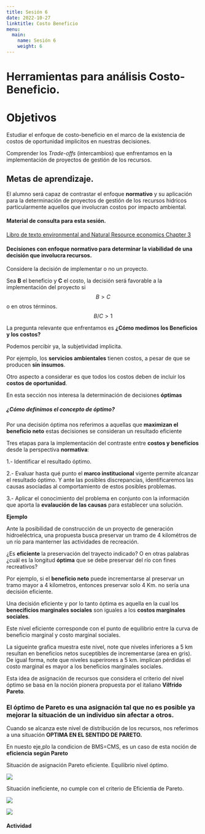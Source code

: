 ```yaml
---
title: Sesión 6
date: 2022-10-27
linktitle: Costo Beneficio
menu:
  main:
    name: Sesión 6
    weight: 6
---
```



# Herramientas para análisis Costo-Beneficio.


# Objetivos

Estudiar el enfoque de costo-beneficio en el marco de la existencia de costos de oportunidad implicitos en nuestras decisiones. 

Comprender los *Trade-offs*  (intercambios) que enfrentamos en la implementación de proyectos de gestión de los recursos.


## Metas de aprendizaje.

El alumno será capaz de contrastar el enfoque **normativo** y su aplicación para la determinación de proyectos de gestión de los recursos hidricos particularmente aquellos que involucran costos por impacto ambiental.

#### Material de consulta para esta sesión. 

[Libro de texto environmental and Natural Resource economics Chapter 3 ](https://drive.google.com/file/d/1HpZvL-QDVMFYw7AGbB6PrsEMRXosY2va/view?usp=sharing)

#### Decisiones con enfoque normativo para determinar la viabilidad de una decisión que involucra recursos.

Considere la decisión de implementar o no un proyecto. 

Sea **B** el beneficio y **C** el costo, la decisión será favorable a la implementación del proyecto si $$B>C$$ o en otros términos.  $$B/C>1$$


La pregunta relevante que enfrentamos es **¿Cómo medimos los Beneficios y los costos?**

Podemos percibir ya, la subjetividad implicita.  

Por ejemplo, los **servicios ambientales** tienen costos, a pesar de que se producen **sin insumos**.

Otro aspecto a considerar es que todos los costos deben de incluir los **costos de oportunidad**.

En esta sección nos interesa la determinación de decisiones **óptimas**


##### ¿Cómo definimos el concepto de óptimo?

Por una decisión óptima nos referimos a aquellas que **maximizan el beneficio neto** estas decisiones se consideran un resultado eficiente


Tres etapas para la implementación del contraste entre **costos y beneficios** desde la perspectiva **normativa**:


1.- Identificar el resultado óptimo.

2.- Evaluar hasta qué punto el **marco institucional** vigente permite alcanzar el resultado óptimo.  Y ante las posibles discrepancias, identificaremos las causas asociadas al comportamiento de estos posibles problemas. 

3.- Aplicar el conocimiento del problema en conjunto con la información que aporta la **evalaución de las causas** para establecer una solución.

**Ejemplo**

Ante la posibilidad de construcción de un proyecto de generación hidroeléctrica, una propuesta busca preservar un tramo de 4 kilométros de un río para manterner las actividades de recreación.

¿Es **eficiente** la preservación del trayecto indicado? O en otras palabras ¿cuál es la longitud **óptima** que se debe preservar del río con fines recreativos? 

Por ejemplo, si el **beneficio neto** puede incrementarse al preservar un tramo mayor a 4 kilometros, entonces preservar solo 4 Km. no sería una decisión eficiente.


Una decisión eficiente y por lo tanto óptima es aquella en la cual los **benecificios marginales sociales** son iguales a los **costos marginales sociales**.

Este nivel eficiente corresponde con el punto de equilibrio entre la curva de beneficio marginal y costo marginal  sociales. 

La sigueinte grafica muestra este nivel, note que niveles inferiores a 5 km resultan en beneficios netos suceptibles de incrementarse (area en gris). De igual forma, note que niveles superirores a 5 km. implican pérdidas el costo marginal es mayor a los beneficios marginales sociales.


Esta idea de asignación de recursos que considera el criterio del nivel óptimo se basa en la noción pionera propuesta por el italiano **Vilfrido Pareto**.

### El óptimo de Pareto es una asignación tal que no es posible ya mejorar la situación de un individuo sin afectar a otros. 

Cuando se alcanza este nivel de distribución de los recursos, nos referimos a una situación **OPTIMA EN EL SENTIDO DE PARETO.**

En nuesto eje,plo la condicion de BMS=CMS, es un caso de esta noción de **eficiencia según Pareto**


Situación de asignación Pareto eficiente. Equilibrio nivel óptimo.

![](/img/efficiencia.jpg)

Situación ineficiente, no cumple con el criterio de Eficientia de Pareto.

![](/img/efficiencia2.jpg)


![](/img/costo-bene.jpg)



#### Actividad 


  



